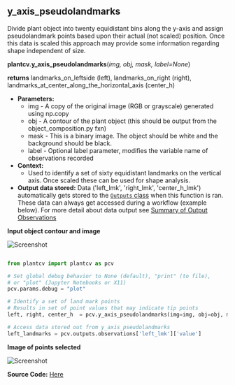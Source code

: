## y_axis_pseudolandmarks

Divide plant object into twenty equidistant bins along the y-axis and assign pseudolandmark points based upon their 
actual (not scaled) position. Once this data is scaled this approach may provide some information regarding shape 
independent of size.

**plantcv.y_axis_pseudolandmarks**(*img, obj, mask, label=None*)

**returns** landmarks_on_leftside (left), landmarks_on_right (right), landmarks_at_center_along_the_horizontal_axis (center_h)

- **Parameters:**
    - img - A copy of the original image (RGB or grayscale) generated using np.copy
    - obj - A contour of the plant object (this should be output from the object_composition.py fxn)
    - mask - This is a binary image. The object should be white and the background should be black.
    - label - Optional label parameter, modifies the variable name of observations recorded
- **Context:**
    - Used to identify a set of sixty equidistant landmarks on the vertical axis. Once scaled these can be used for shape analysis.
- **Output data stored:** Data ('left_lmk', 'right_lmk', 'center_h_lmk') automatically gets stored to the [`Outputs` class](outputs.md) when this function is ran. 
    These data can always get accessed during a workflow (example below). For more detail about data output see [Summary of Output Observations](output_measurements.md#summary-of-output-observations)

**Input object contour and image**

![Screenshot](img/documentation_images/y_axis_pseudolandmarks/ypl_example_image.jpg)

```python

from plantcv import plantcv as pcv

# Set global debug behavior to None (default), "print" (to file), 
# or "plot" (Jupyter Notebooks or X11)
pcv.params.debug = "plot"

# Identify a set of land mark points
# Results in set of point values that may indicate tip points
left, right, center_h  = pcv.y_axis_pseudolandmarks(img=img, obj=obj, mask=mask, label=None)

# Access data stored out from y_axis_pseudolandmarks
left_landmarks = pcv.outputs.observations['left_lmk']['value']

```

**Image of points selected**

![Screenshot](img/documentation_images/y_axis_pseudolandmarks/yap_output.jpg)

**Source Code:** [Here](https://github.com/danforthcenter/plantcv/blob/master/plantcv/plantcv/y_axis_pseudolandmarks.py)
